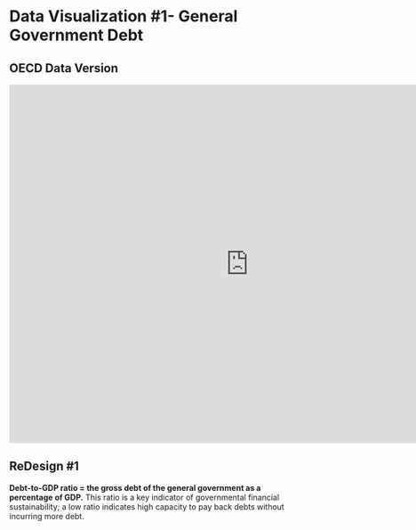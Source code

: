 # Data Visualization #1- General Government Debt
## OECD Data Version
<iframe src="https://data.oecd.org/chart/69sf" width="860" height="645" style="border: 0" mozallowfullscreen="true" webkitallowfullscreen="true" allowfullscreen="true"><a href="https://data.oecd.org/chart/69sf" target="_blank">OECD Chart: General government debt, Total, % of GDP, Annual, 2017</a></iframe>

## ReDesign #1
**Debt-to-GDP ratio = the gross debt of the general government as a percentage of GDP.** 
This ratio is a key indicator of governmental financial sustainability; a low ratio indicates high capacity to pay back debts without incurring more debt.
<div class="flourish-embed flourish-chart" data-src="visualisation/4252865"><script src="https://public.flourish.studio/resources/embed.js"></script></div>

